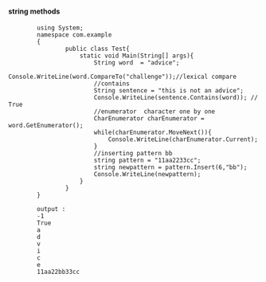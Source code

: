 #### string methods

            using System;  
            namespace com.example  
            {                      
                    public class Test{
                        static void Main(String[] args){
                            String word  = "advice";
                            Console.WriteLine(word.CompareTo("challenge"));//lexical compare                    
                            //contains
                            String sentence = "this is not an advice";
                            Console.WriteLine(sentence.Contains(word)); // True
                            //enumerator  character one by one                
                            CharEnumerator charEnumerator = word.GetEnumerator();                 
                            while(charEnumerator.MoveNext()){
                                Console.WriteLine(charEnumerator.Current);
                            }
                            //inserting pattern bb
                            string pattern = "11aa2233cc";
                            string newpattern = pattern.Insert(6,"bb");
                            Console.WriteLine(newpattern);
                        }
                    }   
            }     

            output : 
            -1
            True
            a
            d
            v
            i
            c
            e
            11aa22bb33cc
